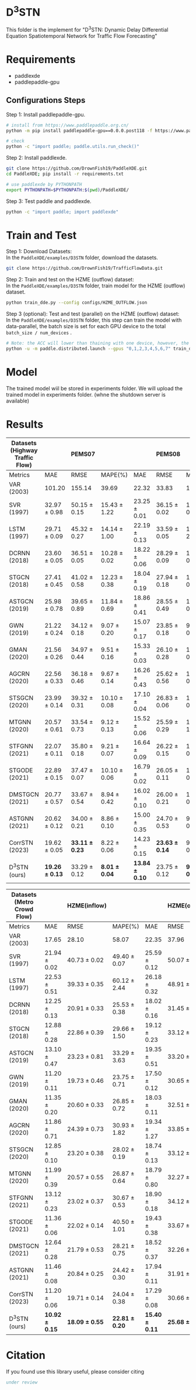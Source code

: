 # D<sup>3</sup>STN

This folder is the implement for "D<sup>3</sup>STN: Dynamic Delay Differential Equation Spatiotemporal Network for Traffic Flow Forecasting"

# Requirements
* paddlexde
* paddlepaddle-gpu

## Configurations Steps

Step 1: Install paddlepaddle-gpu.

```bash
# install from https://www.paddlepaddle.org.cn/
python -m pip install paddlepaddle-gpu==0.0.0.post118 -f https://www.paddlepaddle.org.cn/whl/linux/gpu/develop.html

# check
python -c "import paddle; paddle.utils.run_check()"
```

Step 2: Install paddlexde.

```bash
git clone https://github.com/DrownFish19/PaddleXDE.git
cd PaddleXDE; pip install -r requirements.txt

# use paddlexde by PYTHONPATH
export PYTHONPATH=$PYTHONPATH:$(pwd)/PaddleXDE/
```

Step 3: Test paddle and paddlexde.

```bash
python -c "import paddle; import paddlexde"
```

# Train and Test

Step 1: Download Datasets: \
In the `PaddleXDE/examples/D3STN` folder, download the datasets.

```bash
git clone https://github.com/DrownFish19/TrafficFlowData.git
```

Step 2: Train and test on the HZME (outflow) dataset: \
In the `PaddleXDE/examples/D3STN` folder, train model for the HZME (outflow) dataset.

```bash
python train_dde.py --config configs/HZME_OUTFLOW.json
```

Step 3 (optional): Test and test (parallel) on the HZME (outflow) dataset: \
In the `PaddleXDE/examples/D3STN` folder, this step can train the model with data-parallel, the batch size is set for each GPU device to the total `batch_size / num_devices` .

```bash
# Note: the ACC will lower than thaining with one device, however, the speed is faster.
python -u -m paddle.distributed.launch --gpus "0,1,2,3,4,5,6,7" train_dde.py --config configs/HZME_OUTFLOW.json
```

# Model

The trained model wiil be stored in experiments folder. We will upload the trained model in experiments folder. (whne the shutdown server is available)

# Results

| Datasets (Highway Traffic Flow) |                  | PEMS07           |                 |                  | PEMS08           |                 |
|---------------------------------|------------------|------------------|-----------------|------------------|------------------|-----------------|
| Metrics                         | MAE              | RMSE             | MAPE(%)         | MAE              | RMSE             | MAPE(%)         |
| VAR (2003)                      | 101.20           | 155.14           | 39.69           | 22.32            | 33.83            | 14.47           |
| SVR (1997)                      | 32.97 ± 0.98     | 50.15 ± 0.15     | 15.43 ± 1.22    | 23.25 ± 0.01     | 36.15 ± 0.02     | 14.71 ± 0.16    |
| LSTM (1997)                     | 29.71 ± 0.09     | 45.32 ± 0.27     | 14.14 ± 1.00    | 22.19 ± 0.13     | 33.59 ± 0.05     | 18.74 ± 2.79    |
| DCRNN (2018)                    | 23.60 ± 0.05     | 36.51 ± 0.05     | 10.28 ± 0.02    | 18.22 ± 0.06     | 28.29 ± 0.09     | 11.56 ± 0.04    |
| STGCN (2018)                    | 27.41 ± 0.45     | 41.02 ± 0.58     | 12.23 ± 0.38    | 18.04 ± 0.19     | 27.94 ± 0.18     | 11.16 ± 0.10    |
| ASTGCN (2019)                   | 25.98 ± 0.78     | 39.65 ± 0.89     | 11.84 ± 0.69    | 18.86 ± 0.41     | 28.55 ± 0.49     | 12.50 ± 0.66    |
| GWN (2019)                      | 21.22 ± 0.24     | 34.12 ± 0.18     | 9.07 ± 0.20     | 15.07 ± 0.17     | 23.85 ± 0.18     | 9.51 ± 0.22     |
| GMAN (2020)                     | 21.56 ± 0.26     | 34.97 ± 0.44     | 9.51 ± 0.16     | 15.33 ± 0.03     | 26.10 ± 0.28     | 10.97 ± 0.37    |
| AGCRN (2020)                    | 22.56 ± 0.33     | 36.18 ± 0.46     | 9.67 ± 0.14     | 16.26 ± 0.43     | 25.62 ± 0.56     | 10.33 ± 0.34    |
| STSGCN (2020)                   | 23.99 ± 0.14     | 39.32 ± 0.31     | 10.10 ± 0.08    | 17.10 ± 0.04     | 26.83 ± 0.06     | 10.90 ± 0.05    |
| MTGNN (2020)                    | 20.57 ± 0.61     | 33.54 ± 0.73     | 9.12 ± 0.13     | 15.52 ± 0.06     | 25.59 ± 0.29     | 13.56 ± 1.11    |
| STFGNN (2021)                   | 22.07 ± 0.11     | 35.80 ± 0.18     | 9.21 ± 0.07     | 16.64 ± 0.09     | 26.22 ± 0.15     | 10.60 ± 0.06    |
| STGODE (2021)                   | 22.89 ± 0.15     | 37.47 ± 0.07     | 10.10 ± 0.06    | 16.79 ± 0.02     | 26.05 ± 0.11     | 10.58 ± 0.08    |
| DMSTGCN (2021)                  | 20.77 ± 0.57     | 33.67 ± 0.54     | 8.94 ± 0.42     | 16.02 ± 0.10     | 26.00 ± 0.21     | 10.28 ± 0.08    |
| ASTGNN (2021)                   | 20.62 ± 0.12     | 34.00 ± 0.21     | 8.86 ± 0.10     | 15.00 ± 0.35     | 24.70 ± 0.53     | 9.50 ± 0.11     |
| CorrSTN (2023)                  | 19.62 ± 0.05     | **33.11 ± 0.23** | 8.22 ± 0.06     | 14.23 ± 0.15     | **23.63 ± 0.14** | 9.30 ± 0.06     |
| D<sup>3</sup>STN (ours)         | **19.26 ± 0.13** | 33.29 ± 0.12     | **8.01 ± 0.04** | **13.84 ± 0.10** | 23.75 ± 0.12     | **9.10 ± 0.09** |

| Datasets (Metro Crowd Flow) |                  | HZME(inflow)     |                  |                  | HZME(outflow)    |                  |
|-----------------------------|------------------|------------------|------------------|------------------|------------------|------------------|
| Metrics                     | MAE              | RMSE             | MAPE(%)          | MAE              | RMSE             | MAPE(%)          |
| VAR (2003)                  | 17.65            | 28.10            | 58.07            | 22.35            | 37.96            | 96.68            |
| SVR (1997)                  | 21.94 ± 0.02     | 40.73 ± 0.02     | 49.40 ± 0.07     | 25.59 ± 0.12     | 50.07 ± 0.17     | 91.71 ± 3.18     |
| LSTM (1997)                 | 22.53 ± 0.51     | 39.33 ± 0.35     | 60.12 ± 2.44     | 26.18 ± 0.32     | 48.91 ± 0.45     | 103.06 ± 8.52    |
| DCRNN (2018)                | 12.25 ± 0.13     | 20.91 ± 0.33     | 25.53 ± 0.38     | 18.02 ± 0.16     | 31.45 ± 0.39     | 66.98 ± 1.65     |
| STGCN (2018)                | 12.88 ± 0.28     | 22.86 ± 0.39     | 29.66 ± 1.50     | 19.12 ± 0.23     | 33.12 ± 0.36     | 73.66 ± 1.49     |
| ASTGCN (2019)               | 13.10 ± 0.47     | 23.23 ± 0.81     | 33.29 ± 3.63     | 19.35 ± 0.51     | 33.20 ± 1.07     | 88.75 ± 4.00     |
| GWN (2019)                  | 11.20 ± 0.11     | 19.73 ± 0.46     | 23.75 ± 0.71     | 17.50 ± 0.12     | 30.65 ± 0.41     | 73.65 ± 2.72     |
| GMAN (2020)                 | 11.35 ± 0.20     | 20.60 ± 0.33     | 26.85 ± 0.72     | 18.03 ± 0.11     | 32.51 ± 0.37     | 74.57 ± 0.45     |
| AGCRN (2020)                | 11.86 ± 0.71     | 24.39 ± 0.73     | 30.93 ± 1.82     | 19.34 ± 1.27     | 33.85 ± 1.16     | 88.85 ± 0.48     |
| STSGCN (2020)               | 12.85 ± 0.10     | 23.20 ± 0.38     | 28.02 ± 0.19     | 18.74 ± 0.13     | 33.12 ± 0.43     | 76.85 ± 1.01     |
| MTGNN (2020)                | 11.99 ± 0.39     | 20.57 ± 0.55     | 26.87 ± 0.64     | 18.79 ± 0.80     | 32.27 ± 0.60     | 87.63 ± 3.84     |
| STFGNN (2021)               | 13.12 ± 0.23     | 23.02 ± 0.37     | 30.67 ± 0.53     | 18.90 ± 0.18     | 34.12 ± 0.43     | 77.32 ± 2.33     |
| STGODE (2021)               | 11.36 ± 0.06     | 22.02 ± 0.14     | 40.50 ± 1.01     | 19.43 ± 0.38     | 33.67 ± 0.64     | 89.90 ± 2.57     |
| DMSTGCN (2021)              | 12.64 ± 0.28     | 21.79 ± 0.53     | 28.21 ± 0.75     | 18.52 ± 0.37     | 32.26 ± 0.84     | 77.08 ± 0.76     |
| ASTGNN (2021)               | 11.46 ± 0.08     | 20.84 ± 0.25     | 24.42 ± 0.30     | 17.94 ± 0.11     | 31.91 ± 0.32     | 72.46 ± 2.42     |
| CorrSTN (2023)              | 11.20 ± 0.06     | 19.71 ± 0.14     | 24.04 ± 0.38     | 17.29 ± 0.08     | 30.66 ± 0.15     | 65.33 ± 0.26     |
| D<sup>3</sup>STN (ours)     | **10.92 ± 0.15** | **18.09 ± 0.55** | **22.81 ± 0.20** | **15.40 ± 0.11** | **25.68 ± 0.24** | **49.28 ± 1.23** |

# Citation

If you found use this library useful, please consider citing

```bibtex
under review
```
